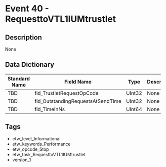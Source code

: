 # Event 40 - RequesttoVTL1IUMtrustlet

## Description
None

## Data Dictionary
|Standard Name|Field Name|Type|Description|Sample Value|
|---|---|---|---|---|
|TBD|fid_TrustletRequestOpCode|UInt32|None|`None`|
|TBD|fid_OutstandingRequestsAtSendTime|UInt32|None|`None`|
|TBD|fid_TimeInNs|UInt64|None|`None`|

## Tags
* etw_level_Informational
* etw_keywords_Performance
* etw_opcode_Stop
* etw_task_RequesttoVTL1IUMtrustlet
* version_1